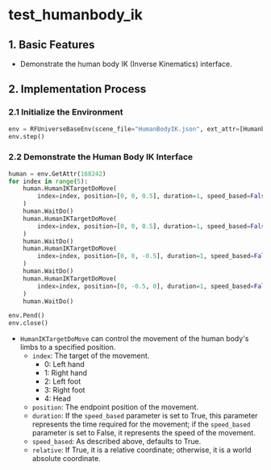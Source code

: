 # test_humanbody_ik

## 1. Basic Features

- Demonstrate the human body IK (Inverse Kinematics) interface.

## 2. Implementation Process

### 2.1 Initialize the Environment

```python
env = RFUniverseBaseEnv(scene_file="HumanBodyIK.json", ext_attr=[HumanbodyAttr])
env.step()
```

### 2.2 Demonstrate the Human Body IK Interface

```python
human = env.GetAttr(168242)
for index in range(5):
    human.HumanIKTargetDoMove(
        index=index, position=[0, 0, 0.5], duration=1, speed_based=False, relative=True
    )
    human.WaitDo()
    human.HumanIKTargetDoMove(
        index=index, position=[0, 0, 0.5], duration=1, speed_based=False, relative=True
    )
    human.WaitDo()
    human.HumanIKTargetDoMove(
        index=index, position=[0, 0, -0.5], duration=1, speed_based=False, relative=True
    )
    human.WaitDo()
    human.HumanIKTargetDoMove(
        index=index, position=[0, -0.5, 0], duration=1, speed_based=False, relative=True
    )
    human.WaitDo()

env.Pend()
env.close()
```

- `HumanIKTargetDoMove` can control the movement of the human body's limbs to a specified position.
    - `index`: The target of the movement.
        - 0: Left hand
        - 1: Right hand
        - 2: Left foot
        - 3: Right foot
        - 4: Head
    - `position`: The endpoint position of the movement.
    - `duration`: If the `speed_based` parameter is set to True, this parameter represents the time required for the movement; if the `speed_based` parameter is set to False, it represents the speed of the movement.
    - `speed_based`: As described above, defaults to True.
    - `relative`: If True, it is a relative coordinate; otherwise, it is a world absolute coordinate.